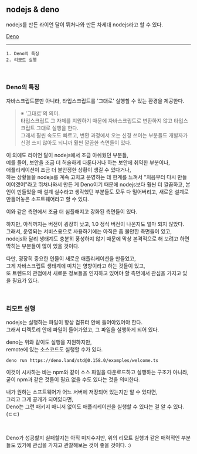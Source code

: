 ## nodejs & deno

nodejs를 만든 라이언 달이 뛰처나와 만든 차세대 nodejs라고 할 수 있다.

[Deno](https://deno.land/)

---

```
1. Deno의 특징
2. 리모트 실행
```

<br />

### Deno의 특징

자바스크립트뿐만 아니라, 타입스크립트를 '그대로' 실행할 수 있는 환경을 제공한다.

> ※ '그대로'의 의미.<br />
  타입스크립트 그 자체를 지원하기 때문에 자바스크립트로 변환하지 않고 타입스크립트 그대로 실행을 한다.<br />
  그래서 훨씬 속도도 빠르고, 변환 과정에서 오는 신경 쓰이는 부분들도 개발자가 신경 쓰지 않아도 되니까 훨씬 깔끔한 측면들이 있다.

이 외에도 라이언 달이 nodejs에서 조금 아쉬웠던 부분들,<br />
예를 들어, 보안을 조금 더 허술하게 다룬다거나 하는 보안에 취약한 부분이나,<br />
애플리케이션이 조금 더 불안정한 상황이 생길 수 있다거나,<br />
하는 상황들을 nodejs를 계속 고치고 운영하는 데 한계를 느껴서 "처음부터 다시 만들어야겠어"라고 뛰쳐나와서 만든 게 Deno이기 때문에 nodejs보다 훨씬 더 깔끔하고, 본인이 만들었을 때 설계 실수라고 생각했던 부분들도 모두 다 밀어버리고, 새로운 설계로 만들어놓은 소프트웨어라고 할 수 있다.

이와 같은 측면에서 조금 더 심플해지고 강화된 측면들이 있다.<br />

하지만, 아직까지는 버전이 굉장히 낮고, 1.0 정식 버전이 나온지도 얼마 되지 않았다.<br />
그래서, 운영되는 서비스용으로 사용하기에는 아직은 좀 불안한 측면들이 있고,<br />
nodejs와 달리 생태계도 충분히 풍성하지 않기 때문에 막상 본격적으로 해 보려고 하면 막히는 부분들이 많이 있을 것이다.

다만, 굉장히 중요한 인물이 새로운 애플리케이션을 만들었고,<br />
그게 자바스크립트 생태계에 미치는 영향이라고 하는 것들이 있고,<br />
또 트렌드의 관점에서 새로운 정보들을 인지하고 있어야 할 측면에서 관심을 가지고 있을 필요가 있다.

<br />

### 리모트 실행

nodejs는 실행하는 파일이 항상 컴퓨터 안에 들어야있어야 한다.<br />
그래서 디렉토리 안에 파일이 들어가있고, 그 파일을 실행하게 되어 있다.

deno는 위와 같이도 실행을 지원하지만,<br />
remote에 있는 소스코드도 실행할 수가 있다.

```
deno run https://deno.land/std@0.158.0/examples/welcome.ts
```

이것이 시사하는 바는 npm와 같이 소스 파일을 다운로드하고 실행하는 구조가 아니라,<br />
굳이 npm과 같은 것들이 필요 없을 수도 있다는 것을 의미한다.

내가 원하는 소프트웨어가 어느 서버에 저장되어 있는지만 알 수 있다면,<br />
그리고 그게 공개가 되어있다면,<br />
Deno는 그런 패키지 매니저 없이도 애플리케이션을 실행할 수 있다는 걸 알 수 있다. (ㄷㄷ)

<br />

Deno가 성공할지 실패할지는 아직 미지수지만, 위의 리모트 실행과 같은 매력적인 부분들도 있기에 관심을 가지고 관찰해보는 것이 좋을 것이다. :)
